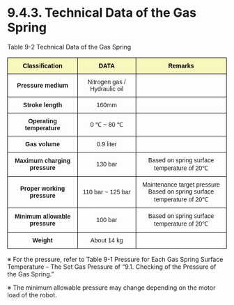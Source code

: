 ﻿# 9.4.3. Technical Data of the Gas Spring


Table 9-2 Technical Data of the Gas Spring
<style type="text/css">
.tg  {border-collapse:collapse;border-spacing:0;}
.tg td{border-color:black;border-style:solid;border-width:1px;font-family:Arial, sans-serif;font-size:14px;
  overflow:hidden;padding:10px 5px;word-break:normal;}
.tg th{border-color:black;border-style:solid;border-width:1px;font-family:Arial, sans-serif;font-size:14px;
  font-weight:normal;overflow:hidden;padding:10px 5px;word-break:normal;}
.tg .tg-baqh{text-align:center;vertical-align:middle}
.tg .tg-69va{background-color:#f8f8be;color:#000000;font-weight:bold;text-align:center;vertical-align:middle}
.tg .tg-amwm{font-weight:bold;text-align:center;vertical-align:middle}
</style>
<table class="tg">
<thead>
  <tr>
    <th class="tg-69va">Classification</th>
    <th class="tg-69va">DATA</th>
    <th class="tg-69va">Remarks</th>
  </tr>
</thead>
<tbody>
  <tr>
    <td class="tg-amwm">Pressure medium</td>
    <td class="tg-baqh">Nitrogen gas / Hydraulic oil</td>
    <td class="tg-baqh"></td>
  </tr>
  <tr>
    <td class="tg-amwm">Stroke length</td>
    <td class="tg-baqh">160mm</td>
    <td class="tg-baqh"></td>
  </tr>
  <tr>
    <td class="tg-amwm">Operating temperature</td>
    <td class="tg-baqh">0 ℃ ~ 80 ℃</td>
    <td class="tg-baqh"></td>
  </tr>
  <tr>
    <td class="tg-amwm">Gas volume</td>
    <td class="tg-baqh">0.9 liter</td>
    <td class="tg-baqh"></td>
  </tr>
  <tr>
    <td class="tg-amwm">Maximum charging pressure</td>
    <td class="tg-baqh">130 bar</td>
    <td class="tg-baqh">Based on spring surface temperature of 20℃ </td>
  </tr>
  <tr>
    <td class="tg-amwm">Proper working pressure</td>
    <td class="tg-baqh">110 bar ~ 125 bar</td>
    <td class="tg-baqh">Maintenance target pressure<br>
 Based on spring surface temperature of 20℃ </td>
  </tr>
  <tr>
    <td class="tg-amwm">Minimum allowable pressure</td>
    <td class="tg-baqh">100 bar</td>
    <td class="tg-baqh">Based on spring surface temperature of 20℃ </td>
  </tr>
  <tr>
    <td class="tg-amwm">Weight</td>
    <td class="tg-baqh">About 14 kg</td>
    <td class="tg-baqh"></td>
  </tr>
</tbody>
</table>


※	For the pressure, refer to Table 9-1 Pressure for Each Gas Spring Surface Temperature – The Set Gas Pressure of “9.1. Checking of the Pressure of the Gas Spring.”

※	The minimum allowable pressure may change depending on the motor load of the robot.


